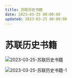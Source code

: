 ```yaml
---
title: 苏联历史书籍
date: 2023-03-25 00:00:00
updated: 2023-03-25 00:00:00
---
```


# 苏联历史书籍

![2023-03-25-苏联历史书籍](assets/2023-03-25-苏联历史书籍.jpeg)

![2023-03-25-苏联历史书籍-1](assets/2023-03-25-苏联历史书籍-1.jpeg)

